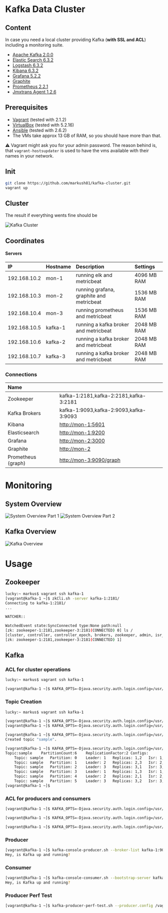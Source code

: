# Kafka Data Cluster

## Content

In case you need a local cluster providing Kafka (**with SSL and ACL**) including a monitoring suite.

* [Apache Kafka 2.0.0](http://kafka.apache.org/20/documentation.html)
* [Elastic Search 6.3.2](https://www.elastic.co/guide/en/elasticsearch/reference/6.3/index.html)
* [Logstash 6.3.2](https://www.elastic.co/guide/en/logstash/6.3/index.html)
* [Kibana 6.3.2](https://www.elastic.co/guide/en/kibana/6.3/index.html)
* [Grafana 5.2.2](https://grafana.com)
* [Graphite](https://graphiteapp.org)
* [Prometheus 2.2.1](https://prometheus.io)
* [Jmxtrans Agent 1.2.6](https://github.com/jmxtrans/jmxtrans-agent/)

## Prerequisites

* [Vagrant](https://www.vagrantup.com) (tested with 2.1.2)
* [VirtualBox](http://virtualbox.org) (tested with 5.2.16)
* [Ansible](http://docs.ansible.com/ansible/index.html) (tested with 2.6.2)
* The VMs take approx 13 GB of RAM, so you should have more than that.


:warning: Vagrant might ask you for your admin password. The reason behind is, that `vagrant-hostsupdater` is used to have the vms available with their names in your network.

## Init

```bash
git clone https://github.com/markush81/kafka-cluster.git
vagrant up
```

## Cluster

The result if everything wents fine should be

![Kafka Cluster](doc/kafka-cluster.png)


## Coordinates

#### Servers

| IP | Hostname | Description | Settings |
|:--- |:-- |:-- |:-- |
|192.168.10.2|mon-1|running elk and metricbeat| 4096 MB RAM |
|192.168.10.3|mon-2|running grafana, graphite and metricbeat| 1536 MB RAM |
|192.168.10.4|mon-3|running prometheus and metricbeat| 1536 MB RAM |
|192.168.10.5|kafka-1|running a kafka broker and metricbeat| 2048 MB RAM |
|192.168.10.6|kafka-2|running a kafka broker and metricbeat| 2048 MB RAM |
|192.168.10.7|kafka-3|running a kafka broker and metricbeat| 2048 MB RAM |


### Connections

| Name |  |
|:-- |:-- |
|Zookeeper|kafka-1:2181,kafka-2:2181,kafka-3:2181|
|Kafka Brokers|kafka-1:9093,kafka-2:9093,kafka-3:9093|
|Kibana|[http://mon-1:5601](http://mon-1:5601)|
|Elasticsearch|[http://mon-1:9200](http://mon-1:9200)|
|Grafana|[http://mon-2:3000](http://mon-2:3000)|
|Graphite|[http://mon-2](http://mon-2)|
|Prometheus (graph)|[http://mon-3:9090/graph](http://mon-3:9090/graph)|


# Monitoring

## System Overview

![System Overview Part 1](doc/system_overview_1.png)
![System Overview Part 2](doc/system_overview_2.png)

## Kafka Overview

![Kafka Overview](doc/kafka_overview.png)

# Usage

## Zookeeper

```bash
lucky:~ markus$ vagrant ssh kafka-1
[vagrant@kafka-1 ~]$ zkCli.sh -server kafka-1:2181/
Connecting to kafka-1:2181/
...

WATCHER::

WatchedEvent state:SyncConnected type:None path:null
[zk: zookeeper-1:2181,zookeeper-3:2181(CONNECTED) 0] ls /
[cluster, controller, controller_epoch, brokers, zookeeper, admin, isr_change_notification, consumers, config]
[zk: zookeeper-1:2181,zookeeper-3:2181(CONNECTED) 1]

```

## Kafka

### ACL for cluster operations

```bash
lucky:~ markus$ vagrant ssh kafka-1

[vagrant@kafka-1 ~]$ KAFKA_OPTS=-Djava.security.auth.login.config=/usr/local/kafka_2.12-2.0.0/config/zookeeper_jaas.conf kafka-acls.sh --authorizer-properties zookeeper.connect=localhost:2181 --add --operation ClusterAction --cluster --allow-principal User:CN=kafka,OU=org,O=org,L=home,ST=Bavaria,C=DE
```

### Topic Creation

```bash
lucky:~ markus$ vagrant ssh kafka-1

[vagrant@kafka-1 ~]$ KAFKA_OPTS=-Djava.security.auth.login.config=/usr/local/kafka_2.12-2.0.0/config/zookeeper_jaas.conf kafka-acls.sh --authorizer-properties zookeeper.connect=localhost:2181 --add --operation Create --cluster --allow-principal User:CN=kafka,OU=org,O=org,L=home,ST=Bavaria,C=DE
[vagrant@kafka-1 ~]$ KAFKA_OPTS=-Djava.security.auth.login.config=/usr/local/kafka_2.12-2.0.0/config/zookeeper_jaas.conf kafka-acls.sh --authorizer-properties zookeeper.connect=localhost:2181 --add --operation Describe --cluster --allow-principal User:CN=kafka,OU=org,O=org,L=home,ST=Bavaria,C=DE

[vagrant@kafka-1 ~]$ KAFKA_OPTS=-Djava.security.auth.login.config=/usr/local/kafka_2.12-2.0.0/config/zookeeper_jaas.conf kafka-topics.sh --create --zookeeper kafka-1:2181 --replication-factor 2 --partitions 6 --topic sample
Created topic "sample".

[vagrant@kafka-1 ~]$ KAFKA_OPTS=-Djava.security.auth.login.config=/usr/local/kafka_2.12-2.0.0/config/zookeeper_jaas.conf kafka-topics.sh --zookeeper kafka-1:2181 --topic sample --describe
Topic:sample	PartitionCount:6	ReplicationFactor:2	Configs:
	Topic: sample	Partition: 0	Leader: 1	Replicas: 1,2	Isr: 1,2
	Topic: sample	Partition: 1	Leader: 2	Replicas: 2,3	Isr: 2,3
	Topic: sample	Partition: 2	Leader: 3	Replicas: 3,1	Isr: 3,1
	Topic: sample	Partition: 3	Leader: 1	Replicas: 1,3	Isr: 1,3
	Topic: sample	Partition: 4	Leader: 2	Replicas: 2,1	Isr: 2,1
	Topic: sample	Partition: 5	Leader: 3	Replicas: 3,2	Isr: 3,2
[vagrant@kafka-1 ~]$
```

### ACL for producers and consumers

```bash
[vagrant@kafka-1 ~]$ KAFKA_OPTS=-Djava.security.auth.login.config=/usr/local/kafka_2.12-2.0.0/config/zookeeper_jaas.conf kafka-acls.sh --authorizer-properties zookeeper.connect=localhost:2181 --add --producer --topic sample --allow-principal User:CN=kafka,OU=org,O=org,L=home,ST=Bavaria,C=DE

[vagrant@kafka-1 ~]$ KAFKA_OPTS=-Djava.security.auth.login.config=/usr/local/kafka_2.12-2.0.0/config/zookeeper_jaas.conf kafka-acls.sh --authorizer-properties zookeeper.connect=localhost:2181 --add --consumer --topic sample --allow-principal User:CN=kafka,OU=org,O=org,L=home,ST=Bavaria,C=DE --group console

[vagrant@kafka-1 ~]$ KAFKA_OPTS=-Djava.security.auth.login.config=/usr/local/kafka_2.12-2.0.0/config/zookeeper_jaas.conf kafka-acls.sh --authorizer-properties zookeeper.connect=localhost:2181 --list
```

### Producer

```bash
[vagrant@kafka-1 ~]$ kafka-console-producer.sh --broker-list kafka-1:9093,kafka-3:9093 --producer.config /vagrant/exchange/ssl-client/client-ssl.properties --topic sample
Hey, is Kafka up and running?
```

### Consumer

```bash
[vagrant@kafka-1 ~]$ kafka-console-consumer.sh --bootstrap-server kafka-1:9093,kafka-3:9093 --consumer.config /vagrant/exchange/ssl-client/client-ssl.properties  --group console --topic sample --from-beginning
Hey, is Kafka up and running?
```

### Producer Perf Test

```bash
[vagrant@kafka-1 ~]$ kafka-producer-perf-test.sh --producer.config /vagrant/exchange/ssl-client/client-ssl.properties --producer-props bootstrap.servers="kafka-1:9093,kafka-2:9093,kafka-3:9093" --topic sample --num-records 2000 --throughput 100 --record-size 256

```
